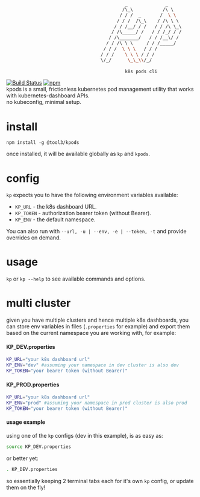 ```bash
                                            _              _      
                                           /\_\           /\ \    
                                          / / /  _       /  \ \   
                                         / / /  /\_\    / /\ \ \  
                                        / / /__/ / /   / / /\ \_\ 
                                       / /\_____/ /   / / /_/ / / 
                                      / /\_______/   / / /__\/ /  
                                     / / /\ \ \     / / /_____/   
                                    / / /  \ \ \   / / /          
                                   / / /    \ \ \ / / /           
                                   \/_/      \_\_\\/_/
                                   
                                            k8s pods cli                   
```
[![Build Status](https://travis-ci.org/tool3/kpods.svg?branch=master)](https://travis-ci.org/tool3/kpods)   [![npm](https://img.shields.io/npm/dm/@tool3/kpods)](https://www.npmjs.com/package/@tool3/kpods)   
kpods is a small, frictionless kubernetes pod management utility that works with kubernetes-dashboard APIs.   
no kubeconfig, minimal setup.

# install
`npm install -g @tool3/kpods`

once installed, it will be available globally as `kp` and `kpods`.

# config
`kp` expects you to have the following environment variables available:   
- `KP_URL` - the k8s dashboard URL.   
- `KP_TOKEN` - authorization bearer token (without Bearer).  
- `KP_ENV` - the default namespace.
  
You can also run with `--url, -u | --env, -e | --token, -t` and provide overrides on demand.

# usage
`kp` or `kp --help` to see available commands and options.

# multi cluster 
given you have multiple clusters and hence multiple k8s dashboards, you can store env variables in files (`.properties` for example) and export them based on the current namespace you are working with, for example:   
#### KP_DEV.properties
```bash
KP_URL="your k8s dashboard url"
KP_ENV="dev" #assuming your namespace in dev cluster is also dev
KP_TOKEN="your bearer token (without Bearer)"
```
#### KP_PROD.properties
```bash
KP_URL="your k8s dashboard url"
KP_ENV="prod" #assuming your namespace in prod cluster is also prod
KP_TOKEN="your bearer token (without Bearer)"
```
#### usage example
using one of the `kp` configs (dev in this example), is as easy as:   
```bash
source KP_DEV.properties
```
or better yet:
```bash
. KP_DEV.properties
```

so essentially keeping 2 terminal tabs each for it's own `kp` config, or update them on the fly!
